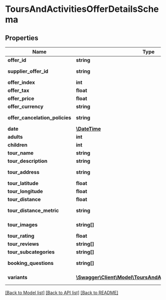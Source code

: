 # ToursAndActivitiesOfferDetailsSchema

## Properties
Name | Type | Description | Notes
------------ | ------------- | ------------- | -------------
**offer_id** | **string** | Identifier of the individual offer. | [optional] 
**supplier_offer_id** | **string** | Identifier provided by the supplier for the offer. | [optional] 
**offer_index** | **int** | Index of the offer for ordering. | [optional] 
**offer_tax** | **float** | Tax applied on the offer. | [optional] 
**offer_price** | **float** | Price of the offer. | [optional] 
**offer_currency** | **string** | Currency of the offer price. | [optional] 
**offer_cancelation_policies** | **string** | Cancellation policies applicable to the offer. | [optional] 
**date** | [**\DateTime**](\DateTime.md) | Date of the tour. | [optional] 
**adults** | **int** | Number of adults attending. | [optional] 
**children** | **int** | Number of children attending. | [optional] 
**tour_name** | **string** | Name of the tour. | [optional] 
**tour_description** | **string** | Description of the tour. | [optional] 
**tour_address** | **string** | Address where the tour will take place. | [optional] 
**tour_latitude** | **float** | Latitude for the tour location. | [optional] 
**tour_longitude** | **float** | Longitude for the tour location. | [optional] 
**tour_distance** | **float** | Distance covered by the tour. | [optional] 
**tour_distance_metric** | **string** | Metric for measuring distance (miles or kilometers). | [optional] 
**tour_images** | **string[]** | Array of images related to the tour. | [optional] 
**tour_rating** | **float** | Rating of the tour. | [optional] 
**tour_reviews** | **string[]** | Array of reviews for the tour. | [optional] 
**tour_subcategories** | **string[]** | Subcategories of the tour. | [optional] 
**booking_questions** | **string[]** | Questions related to booking the tour. | [optional] 
**variants** | [**\Swagger\Client\Model\ToursAndActivitiesVariantSchema[]**](ToursAndActivitiesVariantSchema.md) | Array of ToursAndActivitiesVariantSchema. | [optional] 

[[Back to Model list]](../../README.md#documentation-for-models) [[Back to API list]](../../README.md#documentation-for-api-endpoints) [[Back to README]](../../README.md)

